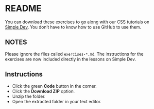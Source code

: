 # README

You can download these exercises to go along with our CSS tutorials on [Simple Dev](https://simpledev.io/). You don’t have to know how to use GitHub to use them.

## NOTES

Please ignore the files called `exercises-*.md`. The instructions for the exercises are now included directly in the lessons on Simple Dev.

## Instructions

- Click the green **Code** button in the corner.
- Click the **Download ZIP** option.
- Unzip the folder.
- Open the extracted folder in your text editor.
